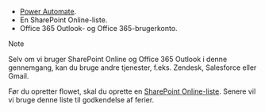 * [Power Automate](https://flow.microsoft.com).
* En SharePoint Online-liste.
* Office 365 Outlook- og Office 365-brugerkonto.

> [!NOTE]
> Selv om vi bruger SharePoint Online og Office 365 Outlook i denne gennemgang, kan du bruge andre tjenester, f.eks. Zendesk, Salesforce eller Gmail.
> 
> 

Før du opretter flowet, skal du oprette en [SharePoint Online-liste](https://support.office.com/article/Training-Create-and-set-up-a-list-1DDC1F5A-A908-478B-BB6D-608F34B71F94). Senere vil vi bruge denne liste til godkendelse af ferier.

